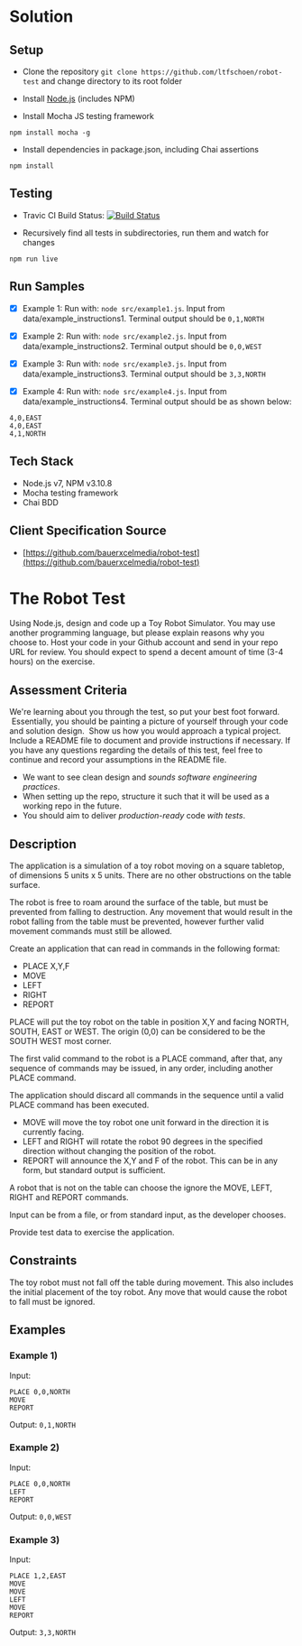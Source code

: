 # Solution

## Setup

* Clone the repository `git clone https://github.com/ltfschoen/robot-test` and change directory to its root folder

* Install [Node.js](https://nodejs.org) (includes NPM)

* Install Mocha JS testing framework

`npm install mocha -g`

* Install dependencies in package.json, including Chai assertions

`npm install`

## Testing

* Travic CI Build Status: [![Build Status](https://api.travis-ci.org/ltfschoen/robot-test.svg)](https://travis-ci.org/ltfschoen/robot-test)

* Recursively find all tests in subdirectories, run them and watch for changes

`npm run live`

## Run Samples

* [x] Example 1: Run with: `node src/example1.js`. Input from data/example_instructions1. Terminal output should be `0,1,NORTH`

* [x] Example 2: Run with: `node src/example2.js`. Input from data/example_instructions2. Terminal output should be `0,0,WEST`

* [x] Example 3: Run with: `node src/example3.js`. Input from data/example_instructions3. Terminal output should be `3,3,NORTH`

* [x] Example 4: Run with: `node src/example4.js`. Input from data/example_instructions4. Terminal output should be as shown below:

```
4,0,EAST
4,0,EAST
4,1,NORTH
```

## Tech Stack

* Node.js v7, NPM v3.10.8
* Mocha testing framework
* Chai BDD

## Client Specification Source

* [https://github.com/bauerxcelmedia/robot-test](https://github.com/bauerxcelmedia/robot-test)

# The Robot Test

Using Node.js, design and code up a Toy Robot Simulator. You may use another programming language, but please explain reasons why you choose to. Host your code in your Github account and send in your repo URL for review. You should expect to spend a decent amount of time (3-4 hours) on the exercise.

## Assessment Criteria

We're learning about you through the test, so put your best foot forward.  Essentially, you should be painting a picture of yourself through your code and solution design.  Show us how you would approach a typical project. Include a README file to document and provide instructions if necessary. If you have any questions regarding the details of this test, feel free to continue and record your assumptions in the README file.

- We want to see clean design and _sounds software engineering practices_.
- When setting up the repo, structure it such that it will be used as a working repo in the future.
- You should aim to deliver _production-ready_ code _with tests_.

## Description

The application is a simulation of a toy robot moving on a square tabletop, of dimensions 5 units x 5 units. There are no other obstructions on the table surface.

The robot is free to roam around the surface of the table, but must be prevented from falling to destruction. Any movement that would result in the robot falling from the table must be prevented, however further valid movement commands must still be allowed.

Create an application that can read in commands in the following format:

- PLACE X,Y,F
- MOVE
- LEFT
- RIGHT
- REPORT

PLACE will put the toy robot on the table in position X,Y and facing NORTH, SOUTH, EAST or WEST. The origin (0,0) can be considered to be the SOUTH WEST most corner.

The first valid command to the robot is a PLACE command, after that, any sequence of commands may be issued, in any order, including another PLACE command. 

The application should discard all commands in the sequence until a valid PLACE command has been executed.

- MOVE will move the toy robot one unit forward in the direction it is currently facing.
- LEFT and RIGHT will rotate the robot 90 degrees in the specified direction without changing the position of the robot.
- REPORT will announce the X,Y and F of the robot. This can be in any form, but standard output is sufficient.

A robot that is not on the table can choose the ignore the MOVE, LEFT, RIGHT and REPORT commands.

Input can be from a file, or from standard input, as the developer chooses.

Provide test data to exercise the application.

## Constraints

The toy robot must not fall off the table during movement. This also includes the initial placement of the toy robot.
Any move that would cause the robot to fall must be ignored.

## Examples

### Example 1)

Input:
```
PLACE 0,0,NORTH
MOVE
REPORT
```

Output: `0,1,NORTH`

### Example 2)

Input:
```
PLACE 0,0,NORTH
LEFT
REPORT
```

Output: `0,0,WEST`

### Example 3)

Input:
```
PLACE 1,2,EAST
MOVE
MOVE
LEFT
MOVE
REPORT
```
Output: `3,3,NORTH`